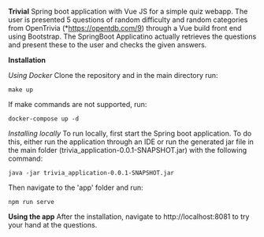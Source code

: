 **Trivial**
Spring boot application with Vue JS for a simple quiz webapp. The user is presented 5 questions of random difficulty and random categories from OpenTrivia (*https://opentdb.com/9) through a Vue build front end using Bootstrap. The SpringBoot Applicatino actually retrieves the questions and present these to the user and checks the given answers.

**Installation**

*Using Docker*
Clone the repository and in the main directory run:

```
make up
```
If make commands are not supported, run:
```
docker-compose up -d
```

*Installing locally*
To run locally, first start the Spring boot application. To do this, either run the application through an IDE or run the generated jar file in the main folder (trivia_application-0.0.1-SNAPSHOT.jar) with the following command:
```
java -jar trivia_application-0.0.1-SNAPSHOT.jar
```
Then navigate to the 'app' folder and run:
```
npm run serve
```

**Using the app**
After the installation, navigate to http://localhost:8081 to try your hand at the questions.
